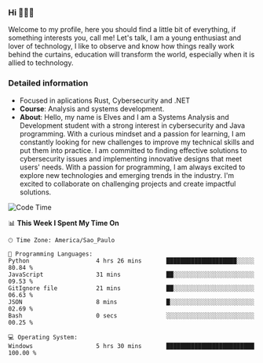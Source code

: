 


### Hi 🙋🏽‍♂️

Welcome to my profile, here you should find a little bit of everything, if something interests you, call me! Let's talk,
I am a young enthusiast and lover of technology, I like to observe and know how things really work behind the curtains, 
education will transform the world, especially when it is allied to technology.

### Detailed information
* Focused in aplications Rust, Cybersecurity and .NET
* **Course**: Analysis and systems development.
* **About**: Hello, my name is Elves and I am a Systems Analysis and Development student with a strong interest in cybersecurity and Java programming. With a curious mindset and a passion for learning, I am constantly looking for new challenges to improve my technical skills and put them into practice. I am committed to finding effective solutions to cybersecurity issues and implementing innovative designs that meet users' needs. With a passion for programming, I am always excited to explore new technologies and emerging trends in the industry. I'm excited to collaborate on challenging projects and create impactful solutions.

<!--START_SECTION:waka-->
![Code Time](http://img.shields.io/badge/Code%20Time-229%20hrs%2025%20mins-blue)

📊 **This Week I Spent My Time On** 

```text
🕑︎ Time Zone: America/Sao_Paulo

💬 Programming Languages: 
Python                   4 hrs 26 mins       ████████████████████░░░░░   80.84 % 
JavaScript               31 mins             ██░░░░░░░░░░░░░░░░░░░░░░░   09.53 % 
GitIgnore file           21 mins             ██░░░░░░░░░░░░░░░░░░░░░░░   06.63 % 
JSON                     8 mins              █░░░░░░░░░░░░░░░░░░░░░░░░   02.69 % 
Bash                     0 secs              ░░░░░░░░░░░░░░░░░░░░░░░░░   00.25 % 

💻 Operating System: 
Windows                  5 hrs 30 mins       █████████████████████████   100.00 % 
```


<!--END_SECTION:waka-->


